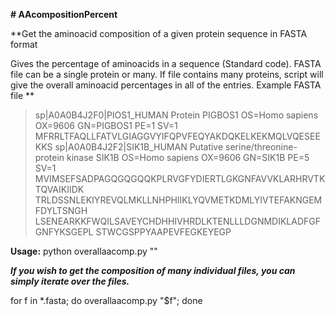 **# AAcompositionPercent**

**Get the aminoacid composition of a given protein sequence in FASTA format

Gives the percentage of aminoacids in a sequence (Standard code). FASTA file can be a single protein or many. If file contains many proteins, script will give the overall aminoacid percentages in all of the entries.
Example FASTA file
**

>sp|A0A0B4J2F0|PIOS1_HUMAN Protein PIGBOS1 OS=Homo sapiens OX=9606 GN=PIGBOS1 PE=1 SV=1
MFRRLTFAQLLFATVLGIAGGVYIFQPVFEQYAKDQKELKEKMQLVQESEEKKS
>sp|A0A0B4J2F2|SIK1B_HUMAN Putative serine/threonine-protein kinase SIK1B OS=Homo sapiens OX=9606 GN=SIK1B PE=5 SV=1
MVIMSEFSADPAGQGQGQQKPLRVGFYDIERTLGKGNFAVVKLARHRVTKTQVAIKIIDK
TRLDSSNLEKIYREVQLMKLLNHPHIIKLYQVMETKDMLYIVTEFAKNGEMFDYLTSNGH
LSENEARKKFWQILSAVEYCHDHHIVHRDLKTENLLLDGNMDIKLADFGFGNFYKSGEPL
STWCGSPPYAAPEVFEGKEYEGP


**Usage:** python overallaacomp.py "<FASTAFILE>"


_**If you wish to get the composition of many individual files, you can simply iterate over the files.**_

for f in *.fasta; do overallaacomp.py "$f"; done

